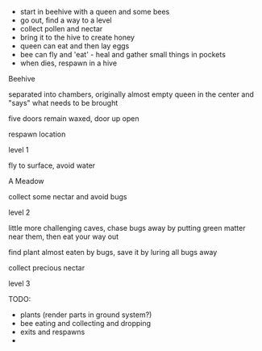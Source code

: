 - start in beehive with a queen and some bees
- go out, find a way to a level
- collect pollen and nectar
- bring it to the hive to create honey
- queen can eat and then lay eggs
- bee can fly and 'eat' - heal and gather small things in pockets
- when dies, respawn in a hive

Beehive

separated into chambers, originally almost empty
queen in the center and "says" what needs to be brought

five doors remain waxed, door up open

respawn location

level 1

fly to surface, avoid water

A Meadow

collect some nectar and avoid bugs

level 2

little more challenging caves, chase bugs away by putting green matter near them, then eat your way out

find plant almost eaten by bugs, save it by luring all bugs away

collect precious nectar

level 3



TODO:

- plants (render parts in ground system?)
- bee eating and collecting and dropping
- exits and respawns
- 




